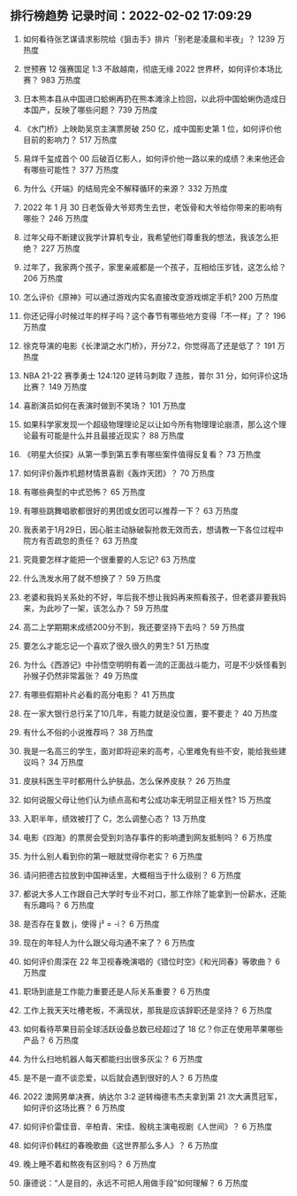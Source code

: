 
## 排行榜趋势 记录时间：2022-02-02 17:09:29
  
  1. 如何看待张艺谋请求影院给《狙击手》排片「别老是凌晨和半夜」？ 1239 万热度
    
  2. 世预赛 12 强赛国足 1:3 不敌越南，彻底无缘 2022 世界杯，如何评价本场比赛？ 983 万热度
    
  3. 日本熊本县从中国进口蛤蜊再扔在熊本滩涂上捡回，以此将中国蛤蜊伪造成日本国产，反映了哪些问题？ 739 万热度
    
  4. 《水门桥》上映助吴京主演票房破 250 亿，成中国影史第 1 位，如何评价他目前的影响力？ 517 万热度
    
  5. 易烊千玺成首个 00 后破百亿影人，如何评价他一路以来的成绩？未来他还会有哪些可能性？ 377 万热度
    
  6. 为什么《开端》的结局完全不解释循环的来源？ 332 万热度
    
  7. 2022 年 1 月 30 日老饭骨大爷郑秀生去世，老饭骨和大爷给你带来的影响有哪些？ 246 万热度
    
  8. 过年父母不断建议我学计算机专业，我希望他们尊重我的想法，我该怎么拒绝？ 227 万热度
    
  9. 过年了，我家两个孩子，家里亲戚都是一个孩子，互相给压岁钱，这怎么给？ 206 万热度
    
  10. 怎么评价《原神》可以通过游戏内实名直接改变游戏绑定手机? 200 万热度
    
  11. 你还记得小时候过年的样子吗？这个春节有哪些地方变得「不一样」了？ 196 万热度
    
  12. 徐克导演的电影《长津湖之水门桥》，开分7.2，你觉得高了还是低了？ 191 万热度
    
  13. NBA 21-22 赛季勇士 124:120 逆转马刺取 7 连胜，普尔 31 分，如何评价这场比赛？ 149 万热度
    
  14. 喜剧演员如何在表演时做到不笑场？ 101 万热度
    
  15. 如果科学家发现一个超级物理理论足以让如今所有物理理论崩溃，那么这个理论最有可能是什么并且最接近现实？ 88 万热度
    
  16. 《明星大侦探》从第一季到第五季有哪些案件值得反复看？ 73 万热度
    
  17. 如何评价轰炸机题材情景喜剧《轰炸天团》？ 70 万热度
    
  18. 有哪些典型的中式恐怖？ 65 万热度
    
  19. 有哪些跳舞唱歌都很好的男团或女团可以推荐一下？ 63 万热度
    
  20. 我表弟于1月29日，因心脏主动脉破裂抢救无效而去，想请教一下各位过程中院方有否疏忽的责任？ 63 万热度
    
  21. 究竟要怎样才能把一个很重要的人忘记? 63 万热度
    
  22. 什么洗发水用了就不想换了？ 59 万热度
    
  23. 老婆和我妈关系处的不好，年后我不想让我妈再来照看孩子，但老婆非要我妈来，为此吵了一架，该怎么办？ 59 万热度
    
  24. 高二上学期期末成绩200分不到，我还要坚持下去吗？ 59 万热度
    
  25. 要怎么才能忘记一个喜欢了很久很久的男生? 51 万热度
    
  26. 为什么《西游记》中孙悟空明明有着一流的正面战斗能力，可是不少妖怪看到孙猴子仍然非常嚣张？ 49 万热度
    
  27. 有哪些假期补片必看的高分电影？ 41 万热度
    
  28. 在一家大银行总行呆了10几年，有能力就是没位置，要不要走？ 40 万热度
    
  29. 有什么不俗的小说推荐吗？ 38 万热度
    
  30. 我是一名高三的学生，面对即将迎来的高考，心里难免有些不安，能给我些建议吗？ 34 万热度
    
  31. 皮肤科医生平时都用什么护肤品，怎么保养皮肤？ 26 万热度
    
  32. 如何说服父母让他们认为绩点高和考公成功率无明显正相关性? 15 万热度
    
  33. 入职半年，绩效被打了 C，怎么调整心态？ 13 万热度
    
  34. 电影《四海》的票房会受到刘浩存事件的影响遭到网友抵制吗？ 6 万热度
    
  35. 为什么别人看到你的第一眼就觉得你老实？ 6 万热度
    
  36. 请问把德古拉放到中国神话里，大概相当于什么级别？ 6 万热度
    
  37. 都说大多人工作跟自己大学时专业不对口，那工作除了能拿到一份薪水，还能有乐趣吗？ 6 万热度
    
  38. 是否存在复数 j，使得 j² = -i？ 6 万热度
    
  39. 现在的年轻人为什么跟父母沟通不来了？ 6 万热度
    
  40. 如何评价周深在 22 年卫视春晚演唱的《错位时空》《和光同春》等歌曲？ 6 万热度
    
  41. 职场到底是工作能力重要还是人际关系重要？ 6 万热度
    
  42. 工作上我天天吐槽老板，不满现状，那我是应该辞职还是坚持？ 6 万热度
    
  43. 如何看待苹果目前全球活跃设备总数已经超过了 18 亿？你正在使用苹果哪些产品？ 6 万热度
    
  44. 为什么扫地机器人每天都能扫出很多灰尘？ 6 万热度
    
  45. 是不是一直不谈恋爱，以后就会遇到很好的人？ 6 万热度
    
  46. 2022 澳网男单决赛，纳达尔 3:2 逆转梅德韦杰夫拿到第 21 次大满贯冠军，如何评价这场比赛？ 6 万热度
    
  47. 如何评价雷佳音、辛柏青、宋佳、殷桃主演电视剧《人世间》？ 6 万热度
    
  48. 如何评价韩红的春晚歌曲《这世界那么多人》？ 6 万热度
    
  49. 晚上睡不着和熬夜有区别吗？ 6 万热度
    
  50. 康德说：“人是目的，永远不可把人用做手段”如何理解？ 6 万热度
    